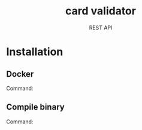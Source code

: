 <div align="center">

# card validator

REST API

</div>

# Installation

## Docker

Command:

## Compile binary

Command:
